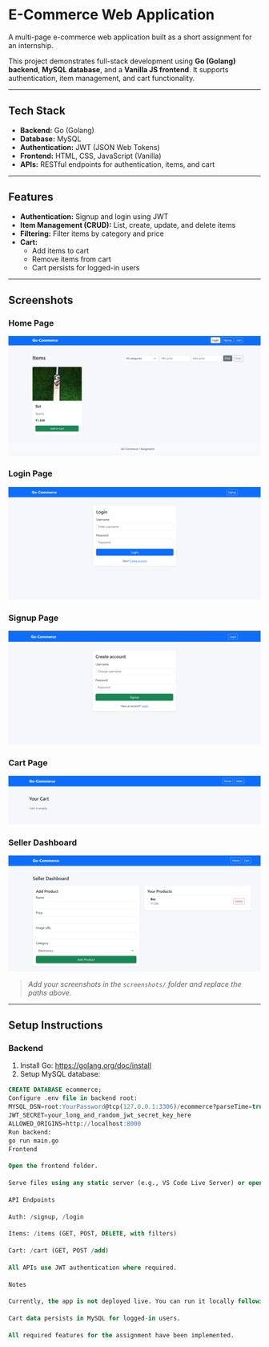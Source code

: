 # E-Commerce Web Application

A multi-page e-commerce web application built as a short assignment for an internship.  

This project demonstrates full-stack development using **Go (Golang) backend**, **MySQL database**, and a **Vanilla JS frontend**. It supports authentication, item management, and cart functionality.

---

## Tech Stack

- **Backend:** Go (Golang)  
- **Database:** MySQL  
- **Authentication:** JWT (JSON Web Tokens)  
- **Frontend:** HTML, CSS, JavaScript (Vanilla)  
- **APIs:** RESTful endpoints for authentication, items, and cart  

---

## Features

- **Authentication:** Signup and login using JWT  
- **Item Management (CRUD):** List, create, update, and delete items  
- **Filtering:** Filter items by category and price  
- **Cart:**  
  - Add items to cart  
  - Remove items from cart  
  - Cart persists for logged-in users  

---

## Screenshots

### Home Page
![Home Page](screenshots/home.png)

### Login Page
![Login Page](screenshots/login.png)

### Signup Page
![Signup Page](screenshots/signup.png)

### Cart Page
![Cart Page](screenshots/cart.png)

### Seller Dashboard
![Seller Dashboard](screenshots/seller.png)

> *Add your screenshots in the `screenshots/` folder and replace the paths above.*

---

## Setup Instructions

### Backend

1. Install Go: https://golang.org/doc/install  
2. Setup MySQL database:

```sql
CREATE DATABASE ecommerce;
Configure .env file in backend root:
MYSQL_DSN=root:YourPassword@tcp(127.0.0.1:3306)/ecommerce?parseTime=true
JWT_SECRET=your_long_and_random_jwt_secret_key_here
ALLOWED_ORIGINS=http://localhost:8000
Run backend:
go run main.go
Frontend

Open the frontend folder.

Serve files using any static server (e.g., VS Code Live Server) or open index.html in your browser.

API Endpoints

Auth: /signup, /login

Items: /items (GET, POST, DELETE, with filters)

Cart: /cart (GET, POST /add)

All APIs use JWT authentication where required.

Notes

Currently, the app is not deployed live. You can run it locally following the setup instructions.

Cart data persists in MySQL for logged-in users.

All required features for the assignment have been implemented.

